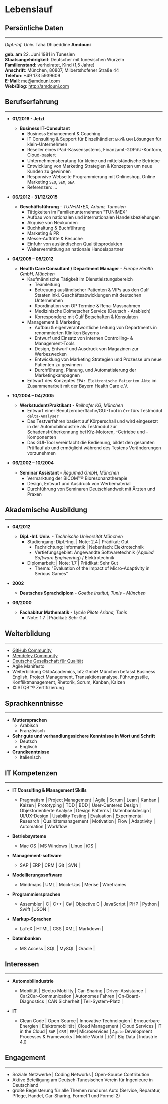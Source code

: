# Lebenslauf


## Persönliche Daten
___

*Dipl.-Inf. Univ.* Taha Dhiaeddine **Amdouni**

**geb. am** 22. Juni 1981 in Tunesien  
**Staatsangehörigkeit**: Deutscher mit tunesischen Wurzeln  
**Familienstand**: verheiratet, Kind (1,5 Jahre)  
**Anschrift**: München, 80807, Milbertshofener Straße 44   
**Telefon**: +49 173 5939609  
**E-Mail**: me@amdouni.com  
**Web/Blog**: http://amdouni.com


## Berufserfahrung
___

- **01/2016 - Jetzt**
	- **Business IT-Consultant**
		- Business Enhancement & Coaching
		- IT Consulting & Support für Einzelhändler: `ERP`& `CRM` Lösungen für klein-Unternehmen
		- Reseller eines iPad-Kassensystems, Finanzamt-GDPdU-Konform, Cloud-basiert 
		- Unternehmensberatung für kleine und mittelständische Betriebe
		- Entwicklung von Marketing Strategien & Konzepten um neue Kunden zu gewinnen
		- Responsive Webseite Programmierung mit Onlineshop, Online Marketing `SEO`, `SEM`, `SEA`
		- Referenzen: ...

- **06/2012 - 31/12/2015**
	- **Geschäftsführung** - *TUN•IM•EX, Ariana, Tunesien*
		- Tätigkeiten im Familienunternehmen "TUNIMEX"
		- Aufbau von nationalen und internationalen Handelsbeziehungen
		- Akquise von Neukunden
		- Buchhaltung & Buchführung
		- Marketing & PR
		- Messe-Auftritte & Besuche
		- Einfuhr von ausländischen Qualitätsprodukten
		- Weitervermittlung an nationale Handelspartner 

- **04/2005 – 05/2012**
	- **Health Care Consultant / Department Manager** - *Europe Health GmbH, München*
		- Kaufmännische Tätigkeit im Dienstleistungsbereich
			- Teamleitung
			- Betreuung ausländischer Patienten & VIPs aus den Gulf Staaten inkl. Geschäftsabwicklungen mit deutschen Unternehmen
			- Koordination von OP Termine & Rena-Massnahmen
			- Medizinische Dolmetscher Service (Deutsch - Arabisch)
			- Korrespondenz mit Gulf Botschaften & Konsulaten
		- Management & Marketing
			- Aufbau & eigenverantwortliche Leitung von Departments in renommierten Kliniken Bayerns
			- Entwurf und Einsatz von internen Controlling- & Management-Tools
			- Design, Entwurf und Ausdruck von Magazinen zur Werbezwecken
			- Entwicklung von Marketing Strategien und Prozesse um neue Patienten zu gewinnen
			- Durchführung, Planung, und Automatisierung der Marketingkampagnen
		- Entwurf des Konzeptes `EPA: Elektronische Patienten Akte` im Zusammenarbeit mit der Bayern Health Care e.V. 

- **10/2004 – 04/2005**
	- **Werkstudent/Praktikant** - *Reilhofer KG, München*
		- Entwurf einer Benutzeroberfläche/GUI-Tool in `C++` fürs Testmodul `delta-Analyser`
		- Das Testverfahren basiert auf Körperschall und wird eingesetzt in der Automobilindustrie als Testmodul zur Schadensfrüherkennung bei Kfz-Motoren, -Getriebe und -Komponenten
		- Das GUI-Tool vereinfacht die Bedienung, bildet den gesamten Prüflauf ab und ermöglicht  während des Testens Veränderungen vorzunehmen

- **06/2002 – 10/2004**
	- **Seminar Assistant** - *Regumed GmbH, München*
		- Vermarktung der BICOM&trade;&reg; Bioresonanztherapie
		- Design, Entwurf und Ausdruck von Werbematerial
		- Durchführung von Seminaren Deutschlandweit mit Ärzten und Praxen


## Akademische Ausbildung
___

- **04/2012**
	- **Dipl.-Inf. Univ.** - *Technische Universität München*
		- Studiengang: Dipl.-Ing. | Note: 2.4 | Prädikat: Gut
			- Fachrichtung: Informatik | Nebenfach: Elektrotechnik
			- Vertiefungsgebiet: Angewandte Softwaretechnik (*Applied Software Engineering*) / Elektrotechnik
		- Diplomarbeit: | Note: 1.7 | Prädikat: Sehr Gut
			- Thema: "Evaluation of the Impact of Micro-Adaptivity in Serious Games"

- **2002**
	- **Deutsches Sprachdiplom** - *Goethe Institut, Tunis - München*

- **06/2000**
	- **Fachabitur Mathematik** - *Lycée Pilote Ariana, Tunis*
		- Note: 1.7 | Prädikat: Sehr Gut


## Weiterbildung
___

- [GitHub Community](https://github.com/tdamdouni)
- [Mendeley Community](https://www.mendeley.com/profiles/taha-dhiaeddine-amdouni/)
- [Deutsche Gesellschaft für Qualität](http://www.dgq.de)
- Agile Manifesto
- Weiterbildung OktoAcademics, bfz GmbH München befasst Business English, Project Management, Transaktionsanalyse, Führungsstile, Konfliktmanagement, Rhetorik, Scrum, Kanban, Kaizen
- &copy;ISTQB&trade;&reg; Zertifizierung


## Sprachkenntnisse
___

- **Muttersprachen**
	- Arabisch
	- Französisch
- **Sehr gute und verhandlungssichere Kenntnisse in Wort und Schrift**
	- Deutsch
	- Englisch
- **Grundkenntnisse**
	- Italienisch


## IT Kompetenzen
___

- **IT Consulting & Management Skills**
	- Pragmatism | Project Management | Agile | Scrum | Lean | Kanban | Kaizen | Prototyping | TDD | BDD | User-Centered Design | Objektorientierte Analyse | Design Patterns | Datenbankdesign | UI/UX-Design | Usability Testing | Evaluation | Experimental Research | Qualitätsmanagement | Motivation | Flow | Adaptivity | Automation | Workflow

- **Betriebsysteme**
	- Mac OS | MS Windows | Linux | iOS |

- **Management-software**
	- SAP | ERP | CRM | Git | SVN |

- **Modellierungssoftware**
	- Mindmaps | UML | Mock-Ups | Merise | Wireframes

- **Programmiersprachen**
	- Assembler | C | C++ | C# | Objective C | JavaScript | PHP | Python | Swift | JSON |

- **Markup-Sprachen**
	- LaTeX |  HTML | CSS | XML | Markdown |

- **Datenbanken**
	- MS Access | SQL | MySQL | Oracle |


## Interessen
___

- **Automobilindustrie**
	- Mobilität | Electro Mobility | Car-Sharing | Driver-Assistance | Car2Car-Communication | Autonomes Fahren | On-Board-Diagnostics | CAN Sicherheit | Teil-System-Platz | 

- **IT**
	- Clean Code | Open-Source | Innovative Technologien | Erneuerbare Energien | Elektromobilität | Cloud Management | Cloud Services | IT in the Cloud | `SAP` | `CRM` | `ERP`| Microservices | `Agile` Development Processes & Frameworks | Mobile World | `iOT` | Big Data | Industrie 4.0 


## Engagement
___

- Soziale Netzwerke | Coding Networks | Open-Source Contribution
- Aktive Beteiligung am Deutsch-Tunesischen Verein für Ingenieure in Deutschland
- große Begeisterung für alle Themen rund ums Auto (Service, Reparatur, Pflege, Handel, Car-Sharing, Formel 1 und Formel 2)
